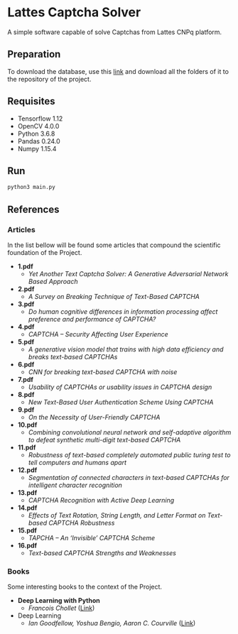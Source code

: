 # Lattes Captcha Solver
A simple software capable of solve Captchas from Lattes CNPq platform.

## Preparation
To download the database, use this [link](https://1drv.ms/f/s!Aip6Rxy4mdnuhZAaCt0sEgeYfpe7TQ) and download all the folders of it to the repository of the project.

## Requisites

* Tensorflow 1.12
* OpenCV 4.0.0
* Python 3.6.8
* Pandas 0.24.0
* Numpy 1.15.4

## Run
```bash
python3 main.py
```

## References
### Articles

In the list bellow will be found some articles that compound the scientific foundation of the Project.

- **1.pdf**
	- *Yet Another Text Captcha Solver: A Generative Adversarial Network Based Approach*
- **2.pdf**
	- *A Survey on Breaking Technique of Text-Based CAPTCHA*
- **3.pdf**
	- *Do human cognitive differences in information processing affect
preference and performance of CAPTCHA?*
- **4.pdf**
	- *CAPTCHA – Security Affecting User Experience*
- **5.pdf**
	- *A generative vision model that trains with high data efficiency and breaks text-based CAPTCHAs*
- **6.pdf**
	- *CNN for breaking text-based CAPTCHA with noise*
- **7.pdf**
	- *Usability of CAPTCHAs or usability issues in CAPTCHA design*
- **8.pdf**
	- *New Text-Based User Authentication Scheme Using CAPTCHA*
- **9.pdf**
	- *On the Necessity of User-Friendly CAPTCHA*
- **10.pdf**
	- *Combining convolutional neural network and self-adaptive algorithm to defeat synthetic multi-digit text-based CAPTCHA*
- **11.pdf**
	- *Robustness of text-based completely automated public turing test to tell computers and humans apart*
- **12.pdf**
	- *Segmentation of connected characters in text-based
CAPTCHAs for intelligent character recognition*
- **13.pdf**
	- *CAPTCHA Recognition with Active Deep Learning*
- **14.pdf**
	- *Effects of Text Rotation, String Length, and Letter Format on Text-based CAPTCHA Robustness*
- **15.pdf**
	- *TAPCHA – An ‘Invisible’ CAPTCHA Scheme*
- **16.pdf**
	- *Text-based CAPTCHA Strengths and Weaknesses*

### Books

Some interesting books to the context of the Project.

- **Deep Learning with Python**
	- *Francois Chollet* ([Link](https://www.amazon.com/Deep-Learning-Python-Francois-Chollet/dp/1617294438))
- Deep Learning
	- *Ian Goodfellow, Yoshua Bengio, Aaron C. Courville* ([Link](https://www.amazon.com/Deep-Learning-Ian-Goodfellow/dp/0262035618?tag=goog0ef-20&smid=A1ZZFT5FULY4LN&ascsubtag=go_1494986073_58431735035_285514469186_aud-519888259198:pla-490352386731_c_))
